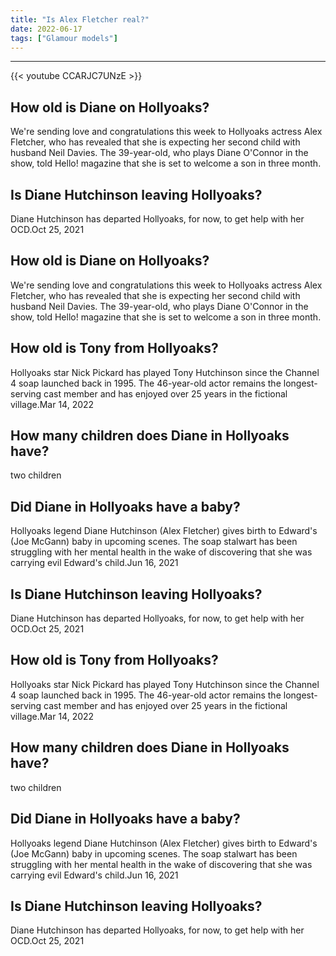 ```yaml
---
title: "Is Alex Fletcher real?"
date: 2022-06-17
tags: ["Glamour models"]
---
```


---
{{< youtube CCARJC7UNzE >}}
## How old is Diane on Hollyoaks?
We're sending love and congratulations this week to Hollyoaks actress Alex Fletcher, who has revealed that she is expecting her second child with husband Neil Davies. The 39-year-old, who plays Diane O'Connor in the show, told Hello! magazine that she is set to welcome a son in three month.

## Is Diane Hutchinson leaving Hollyoaks?
Diane Hutchinson has departed Hollyoaks, for now, to get help with her OCD.Oct 25, 2021

## How old is Diane on Hollyoaks?
We're sending love and congratulations this week to Hollyoaks actress Alex Fletcher, who has revealed that she is expecting her second child with husband Neil Davies. The 39-year-old, who plays Diane O'Connor in the show, told Hello! magazine that she is set to welcome a son in three month.

## How old is Tony from Hollyoaks?
Hollyoaks star Nick Pickard has played Tony Hutchinson since the Channel 4 soap launched back in 1995. The 46-year-old actor remains the longest-serving cast member and has enjoyed over 25 years in the fictional village.Mar 14, 2022

## How many children does Diane in Hollyoaks have?
two children

## Did Diane in Hollyoaks have a baby?
Hollyoaks legend Diane Hutchinson (Alex Fletcher) gives birth to Edward's (Joe McGann) baby in upcoming scenes. The soap stalwart has been struggling with her mental health in the wake of discovering that she was carrying evil Edward's child.Jun 16, 2021

## Is Diane Hutchinson leaving Hollyoaks?
Diane Hutchinson has departed Hollyoaks, for now, to get help with her OCD.Oct 25, 2021

## How old is Tony from Hollyoaks?
Hollyoaks star Nick Pickard has played Tony Hutchinson since the Channel 4 soap launched back in 1995. The 46-year-old actor remains the longest-serving cast member and has enjoyed over 25 years in the fictional village.Mar 14, 2022

## How many children does Diane in Hollyoaks have?
two children

## Did Diane in Hollyoaks have a baby?
Hollyoaks legend Diane Hutchinson (Alex Fletcher) gives birth to Edward's (Joe McGann) baby in upcoming scenes. The soap stalwart has been struggling with her mental health in the wake of discovering that she was carrying evil Edward's child.Jun 16, 2021

## Is Diane Hutchinson leaving Hollyoaks?
Diane Hutchinson has departed Hollyoaks, for now, to get help with her OCD.Oct 25, 2021

